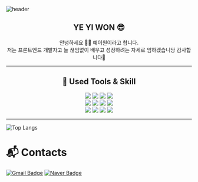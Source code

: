 ![header](https://capsule-render.vercel.app/api?type=slice&color=gradient&height=200&text=Welcome👋&fontAlign=70&rotate=13&fontAlignY=25&desc=Yeyiwon%20GitHub&descAligng=10.&descAlignY=44)


<div align=center>
    <h2>YE YI WON 😎</h2> 
안녕하세요 🙌🙌 예이원이라고 합니다. <br>
저는 프론트엔드 개발자고 늘 끊임없이 배우고 성장하려는 자세로 임하겠습니당 감사합니다🫶

---
## 🩵 Used Tools & Skill

<img src="https://img.shields.io/badge/html5-E34F26?style=for-the-badge&logo=html5&logoColor=white"> 
<img src="https://img.shields.io/badge/css-1572B6?style=for-the-badge&logo=css3&logoColor=white">
<img src="https://img.shields.io/badge/javascript-F7DF1E?style=for-the-badge&logo=javascript&logoColor=black">
<img src="https://img.shields.io/badge/Jquery-white?style=for-the-badge&logo=Jquery&logoColor=blue">
<br>
<img src="https://img.shields.io/badge/java-007396?style=for-the-badge&logo=java&logoColor=white">

<img src="https://img.shields.io/badge/mysql-4479A1?style=for-the-badge&logo=mysql&logoColor=white">
<img src="https://img.shields.io/badge/Visual_Studio_Code-white?style=for-the-badge&logo=visual%20studio%20code&logoColor=blue">
<img src="https://img.shields.io/badge/github-181717?style=for-the-badge&logo=github&logoColor=white">
<br>
<img src="https://img.shields.io/badge/oracle-F80000?style=for-the-badge&logo=oracle&logoColor=white">
<img src="https://img.shields.io/badge/Spring-green?style=for-the-badge&logo=Spring&logoColor=white">
<img src="https://img.shields.io/badge/intelijidea-181717?style=for-the-badge&logo=intellijidea&logoColor=white">
<img src="https://img.shields.io/badge/apache tomcat-F8DC75?style=for-the-badge&logo=apachetomcat&logoColor=white">

---
</div>

![Top Langs](https://github-readme-stats.vercel.app/api/top-langs/?username=yeyiwon&layout=compact&theme=neon)

# 📬 Contacts
[![Gmail Badge](https://img.shields.io/badge/Gmail-d14836?style=flat-square&logo=Gmail&logoColor=white&link=mailto:kimsh1691@gmail.com)](mailto:4576874@gmail.com)
[![Naver Badge](https://img.shields.io/badge/Naver-03C75A?style=flat-square&logo=Naver&logoColor=white&link=mailto:rlatngus1691@naver.com)](mailto:4576874@naver.com)







